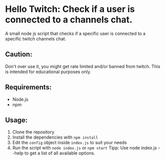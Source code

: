 # Hello Twitch: Check if a user is connected to a channels chat.
A small node js script that checks if a specific user is connected to a specific twitch channels chat.

## Caution:
Don't over use it, you might get rate limited and/or banned from twitch.
This is intended for educational purposes only.

## Requirements:
- Node.js
- npm

## Usage:
1. Clone the repository
2. Install the dependencies with `npm install`
3. Edit the `config` object inside `index.js` to suit your needs
4. Run the script with `node index.js` or `npm start`
Tipp: Use node index.js --help to get a list of all available options.
